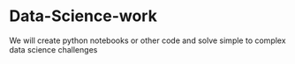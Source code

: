 # Data-Science-work
We will create python notebooks or other code and solve simple to complex data science challenges
